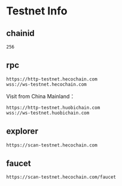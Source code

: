 # Testnet Info

## chainid
```
256
```
## rpc
```
https://http-testnet.hecochain.com
wss://ws-testnet.hecochain.com
```

Visit from China Mainland：
```
https://http-testnet.huobichain.com 
wss://ws-testnet.huobichain.com
```

## explorer
```
https://scan-testnet.hecochain.com
```

## faucet

```
https://scan-testnet.hecochain.com/faucet
```